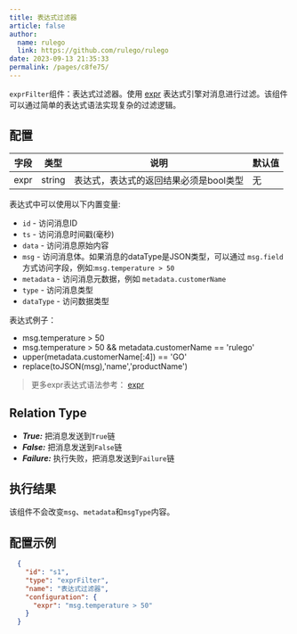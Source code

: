 ```yaml
---
title: 表达式过滤器
article: false
author: 
  name: rulego
  link: https://github.com/rulego/rulego
date: 2023-09-13 21:35:33
permalink: /pages/c8fe75/
---
```

`exprFilter`组件：表达式过滤器。使用 [expr](https://expr-lang.org/docs/language-definition) 表达式引擎对消息进行过滤。该组件可以通过简单的表达式语法实现复杂的过滤逻辑。

## 配置

| 字段   | 类型     | 说明                    | 默认值 |
|------|--------|-----------------------|-----|
| expr | string | 表达式，表达式的返回结果必须是bool类型 | 无   |

表达式中可以使用以下内置变量:
- `id` - 访问消息ID
- `ts` - 访问消息时间戳(毫秒)
- `data` - 访问消息原始内容
- `msg` - 访问消息体。如果消息的dataType是JSON类型，可以通过 `msg.field`方式访问字段，例如:`msg.temperature > 50`
- `metadata` - 访问消息元数据，例如 `metadata.customerName`
- `type` - 访问消息类型
- `dataType` - 访问数据类型

表达式例子：
- msg.temperature > 50
- msg.temperature > 50 && metadata.customerName == 'rulego'
- upper(metadata.customerName[:4]) == 'GO'
- replace(toJSON(msg),'name','productName')
>更多expr表达式语法参考： [expr](https://expr-lang.org/docs/language-definition)

## Relation Type

- ***True:*** 把消息发送到`True`链
- ***False:*** 把消息发送到`False`链
- ***Failure:*** 执行失败，把消息发送到`Failure`链

## 执行结果

该组件不会改变`msg`、`metadata`和`msgType`内容。

## 配置示例

```json
  {
    "id": "s1",
    "type": "exprFilter",
    "name": "表达式过滤器",
    "configuration": {
      "expr": "msg.temperature > 50"
    }
  }
```
